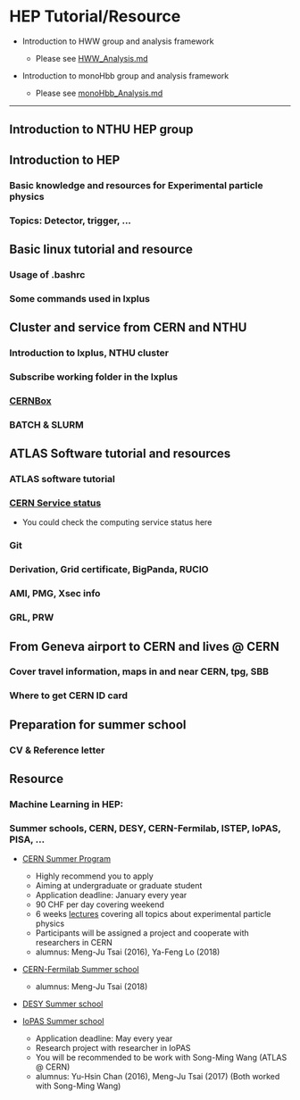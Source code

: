 # HEP Tutorial/Resource

* Introduction to HWW group and analysis framework
  * Please see [HWW_Analysis.md](./HWW_Analysis.md)

* Introduction to monoHbb group and analysis framework
  * Please see [monoHbb_Analysis.md](./monoHbb_Analysis.md)

---

## Introduction to NTHU HEP group

## Introduction to HEP
### Basic knowledge and resources for Experimental particle physics
### Topics: Detector, trigger, ... 

## Basic linux tutorial and resource
### Usage of .bashrc
### Some commands used in lxplus

## Cluster and service from CERN and NTHU
### Introduction to lxplus, NTHU cluster
### Subscribe working folder in the lxplus
### [CERNBox](https://cernbox.cern.ch/)
### BATCH & SLURM

## ATLAS Software tutorial and resources
### ATLAS software tutorial 
### [CERN Service status](https://cern.service-now.com/service-portal/ssb.do)
* You could check the computing service status here
### Git
### Derivation, Grid certificate, BigPanda, RUCIO
### AMI, PMG, Xsec info
### GRL, PRW

## From Geneva airport to CERN and lives @ CERN
### Cover travel information, maps in and near CERN, tpg, SBB
### Where to get CERN ID card

## Preparation for summer school

### CV & Reference letter


## Resource
### Machine Learning in HEP:

### Summer schools, CERN, DESY, CERN-Fermilab, ISTEP, IoPAS, PISA, ...
* [CERN Summer Program](https://home.cern/students-educators/summer-student-programme)
   * Highly recommend you to apply 
   * Aiming at undergraduate or graduate student
   * Application deadline: January every year
   * 90 CHF per day covering weekend
   * 6 weeks [lectures](https://indico.cern.ch/category/345/) covering all topics about experimental particle physics 
   * Participants will be assigned a project and cooperate with researchers in CERN
   * alumnus: Meng-Ju Tsai (2016), Ya-Feng Lo (2018)
* [CERN-Fermilab Summer school](http://hcpss.web.cern.ch/hcpss/) 
   * alumnus: Meng-Ju Tsai (2018)

* [DESY Summer school](https://summerstudents.desy.de/)

* [IoPAS Summer school](http://www.phys.sinica.edu.tw/~summer/)
   * Application deadline: May every year
   * Research project with researcher in IoPAS
   * You will be recommended to be work with Song-Ming Wang (ATLAS @ CERN)
   * alumnus: Yu-Hsin Chan (2016), Meng-Ju Tsai (2017) (Both worked with Song-Ming Wang)
   


